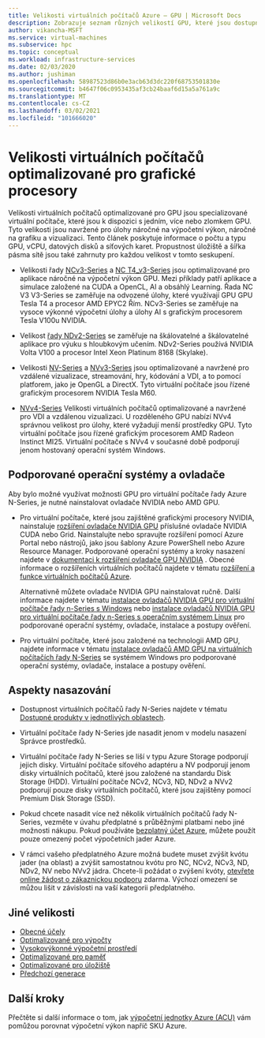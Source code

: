 ```yaml
---
title: Velikosti virtuálních počítačů Azure – GPU | Microsoft Docs
description: Zobrazuje seznam různých velikostí GPU, které jsou dostupné pro virtuální počítače v Azure. Uvádí informace o počtu vCPU, datových discích a síťových rozhraních a propustnosti úložiště a šířce pásma sítě pro velikosti v této sérii.
author: vikancha-MSFT
ms.service: virtual-machines
ms.subservice: hpc
ms.topic: conceptual
ms.workload: infrastructure-services
ms.date: 02/03/2020
ms.author: jushiman
ms.openlocfilehash: 58987523d86b0e3acb63d3dc220f68753501830e
ms.sourcegitcommit: b4647f06c0953435af3cb24baaf6d15a5a761a9c
ms.translationtype: MT
ms.contentlocale: cs-CZ
ms.lasthandoff: 03/02/2021
ms.locfileid: "101666020"
---
```

# <a name="gpu-optimized-virtual-machine-sizes"></a>Velikosti virtuálních počítačů optimalizované pro grafické procesory

Velikosti virtuálních počítačů optimalizované pro GPU jsou specializované virtuální počítače, které jsou k dispozici s jedním, více nebo zlomkem GPU. Tyto velikosti jsou navržené pro úlohy náročné na výpočetní výkon, náročné na grafiku a vizualizaci. Tento článek poskytuje informace o počtu a typu GPU, vCPU, datových disků a síťových karet. Propustnost úložiště a šířka pásma sítě jsou také zahrnuty pro každou velikost v tomto seskupení.

- Velikosti řady [NCv3-Series](ncv3-series.md) a [NC T4_v3-Series](nct4-v3-series.md) jsou optimalizované pro aplikace náročné na výpočetní výkon GPU. Mezi příklady patří aplikace a simulace založené na CUDA a OpenCL, AI a obsáhlý Learning. Řada NC V3 V3-Series se zaměřuje na odvozené úlohy, které využívají GPU GPU Tesla T4 a procesor AMD EPYC2 Řím. NCv3-Series se zaměřuje na vysoce výkonné výpočetní úlohy a úlohy AI s grafickým procesorem Tesla V100u NVIDIA.

- Velikost [řady NDv2-Series](ndv2-series.md) se zaměřuje na škálovatelné a škálovatelné aplikace pro výuku s hloubkovým učením. NDv2-Series používá NVIDIA Volta V100 a procesor Intel Xeon Platinum 8168 (Skylake).

- Velikosti [NV-Series](nv-series.md) a [NVv3-Series](nvv3-series.md) jsou optimalizované a navržené pro vzdálené vizualizace, streamování, hry, kódování a VDI, a to pomocí platforem, jako je OpenGL a DirectX. Tyto virtuální počítače jsou řízené grafickým procesorem NVIDIA Tesla M60.

- [NVv4-Series](nvv4-series.md) Velikosti virtuálních počítačů optimalizované a navržené pro VDI a vzdálenou vizualizaci. U rozděleného GPU nabízí NVv4 správnou velikost pro úlohy, které vyžadují menší prostředky GPU. Tyto virtuální počítače jsou řízené grafickým procesorem AMD Radeon Instinct MI25. Virtuální počítače s NVv4 v současné době podporují jenom hostovaný operační systém Windows.

## <a name="supported-operating-systems-and-drivers"></a>Podporované operační systémy a ovladače

Aby bylo možné využívat možnosti GPU pro virtuální počítače řady Azure N-Series, je nutné nainstalovat ovladače NVIDIA nebo AMD GPU.

- Pro virtuální počítače, které jsou zajištěné grafickými procesory NVIDIA, nainstaluje [rozšíření ovladače NVIDIA GPU](./extensions/hpccompute-gpu-windows.md) příslušné ovladače NVIDIA CUDA nebo Grid. Nainstalujte nebo spravujte rozšíření pomocí Azure Portal nebo nástrojů, jako jsou šablony Azure PowerShell nebo Azure Resource Manager. Podporované operační systémy a kroky nasazení najdete v [dokumentaci k rozšíření ovladače GPU NVIDIA](./extensions/hpccompute-gpu-windows.md) . Obecné informace o rozšířeních virtuálních počítačů najdete v tématu [rozšíření a funkce virtuálních počítačů Azure](./extensions/overview.md).   

   Alternativně můžete ovladače NVIDIA GPU nainstalovat ručně. Další informace najdete v tématu [instalace ovladačů NVIDIA GPU pro virtuální počítače řady n-Series s Windows](./windows/n-series-driver-setup.md) nebo [instalace ovladačů NVIDIA GPU pro virtuální počítače řady n-Series s operačním systémem Linux](./linux/n-series-driver-setup.md) pro podporované operační systémy, ovladače, instalace a postupy ověření.

- Pro virtuální počítače, které jsou založené na technologii AMD GPU, najdete informace v tématu [instalace ovladačů AMD GPU na virtuálních počítačích řady N-Series](./windows/n-series-amd-driver-setup.md) se systémem Windows pro podporované operační systémy, ovladače, instalace a postupy ověření.

## <a name="deployment-considerations"></a>Aspekty nasazování

- Dostupnost virtuálních počítačů řady N-Series najdete v tématu [Dostupné produkty v jednotlivých oblastech](https://azure.microsoft.com/regions/services/).

- Virtuální počítače řady N-Series jde nasadit jenom v modelu nasazení Správce prostředků.

- Virtuální počítače řady N-Series se liší v typu Azure Storage podporují jejich disky. Virtuální počítače síťového adaptéru a NV podporují jenom disky virtuálních počítačů, které jsou založené na standardu Disk Storage (HDD). Virtuální počítače NCv2, NCv3, ND, NDv2 a NVv2 podporují pouze disky virtuálních počítačů, které jsou zajištěny pomocí Premium Disk Storage (SSD).

- Pokud chcete nasadit více než několik virtuálních počítačů řady N-Series, vezměte v úvahu předplatné s průběžnými platbami nebo jiné možnosti nákupu. Pokud používáte [bezplatný účet Azure](https://azure.microsoft.com/free/), můžete použít pouze omezený počet výpočetních jader Azure.

- V rámci vašeho předplatného Azure možná budete muset zvýšit kvótu jader (na oblast) a zvýšit samostatnou kvótu pro NC, NCv2, NCv3, ND, NDv2, NV nebo NVv2 jádra. Chcete-li požádat o zvýšení kvóty, [otevřete online žádost o zákaznickou podporu](../azure-portal/supportability/how-to-create-azure-support-request.md) zdarma. Výchozí omezení se můžou lišit v závislosti na vaší kategorii předplatného.

## <a name="other-sizes"></a>Jiné velikosti

- [Obecné účely](sizes-general.md)
- [Optimalizované pro výpočty](sizes-compute.md)
- [Vysokovýkonné výpočetní prostředí](sizes-hpc.md)
- [Optimalizované pro paměť](sizes-memory.md)
- [Optimalizované pro úložiště](sizes-storage.md)
- [Předchozí generace](sizes-previous-gen.md)

## <a name="next-steps"></a>Další kroky

Přečtěte si další informace o tom, jak [výpočetní jednotky Azure (ACU)](acu.md) vám pomůžou porovnat výpočetní výkon napříč SKU Azure.
